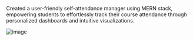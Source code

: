 Created a user-friendly self-attendance manager using MERN stack, empowering students to effortlessly track their
 course attendance through personalized dashboards and intuitive visualizations.

![image](https://github.com/user-attachments/assets/c673daa3-f33a-4e01-a704-bed332fc8947)


